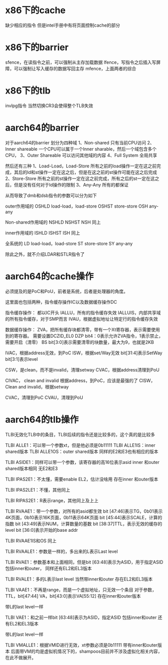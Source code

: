 # x86下的cache
缺少相应的指令
但是intel手册中有将页面控制cache的部分
# x86下的barrier
sfence，在读指令之前，可以强制从主存加载数据
lfence，写指令之后插入写屏障，可以强制让写入缓存的数据写回主存
mfence，上面两者的综合

# x86下的tlb
invlpg指令
当然切换CR3会使得整个TLB失效

# aarch64的barrier
对于aarch64的barrier
划分为四种域
1、Non-shared
只有当前CPU访问
2、Inner shareable
一个CPU可以属于一个Inner sharable，然后一个域包含多个CPU，
3、Outer Shareable
可以访问其他域的内容
4、Full System
全局共享

然后还有三种
1、Load-Load，Load-Store
所有之前的load操作一定在这之前完成，其后的ld和st操作一定在这之后，但是在这之前的st操作可能在这之后完成
2、Store-Store
所有之前的st操作一定在这之前完成，所有之后的st一定在这之后，但是没有任何对于ld操作的限制
3、Any-Any
所有的都保证

从而导致了dmb和dsb指令的参数可以分为如下

outer作用域的
OSHLD	load-load，load-store
OSHST	store-store
OSH		any-any

Non-shared作用域的
NSHLD
NSHST
NSH
同上

inner作用域的
ISHLD
ISHST
ISH
同上

全系统的
LD	load-load，load-store
ST	store-store
SY	any-any

除此之外，就不介绍LDAR和STLR指令了

# aarch64的cache操作

必须提及的是PoC和PoU，前者是系统，后者是处理器的角度。

这里面也包括两种，指令缓存操作IC以及数据缓存操作DC

指令缓存操作：
都以IC开头
IALLU，所有的指令缓存失效
IALLUIS，内部共享域的所有指令缓存，对于SMP而言
IVAU，根据虚拟地址让特定行的指令缓存失效

数据缓存操作：
ZVA，把所有缓存块都清零，带有一个Xt寄存器，表示需要使用到的寄存器。
需要设置DCZID_EL0
DZP bit4：0表示允许ZVA指令，1表示禁止，需要开启（清零）
BS bit[3:0]表示需要清零的块数量，最大为9，也就是2KB

IVAC，根据address无效，到PoC
ISW，根据set/Way无效
bit[31:4]表示SetWay
bit[3:1]表示level

CSW，是clean，而不是invalid，清理setway
CVAC，根据address清理到PoU

CIVAC， clean and invalid 根据address，到PoC，应该是最强的了
CISW， Clean and invalid，根据setway

CVAC，清理到PoC
CVAU，清理到PoU



# aarch64的tlb操作
TLBI无效化TLB中的条目，TLBI后续的指令还是比较多的，这个真的是比较多

TLBI ALLE1：可以带一个参数xt，但是他必须是0b11111
TLBI ALLE1IS：inner shared版本
TLBI ALLE1OS：outer shared版本
同样的E2和E3也有相应的版本

TLBI ASIDE1：同样可以带一个参数，该寄存器的高16位表示asid
inner 和outer shared版本相同
无E2和E3

TLBI IPAS2E1：不太懂，需要enable EL2，估计没啥用
存在inner 和outer版本

TLBI IPAS2LE1：不懂，其他同上

TLBI RIPAS2E1：R表示range，其他同上及上上

TLBI RVAAE1：带一个参数，对所有的asid都生效
bit [47:46]表示TG，0b01表示4K页面，0b10表示16K页面，0b11表示64K页面
bit [45:44]表示SCALE，计算的指数
bit [43:49]表示NUM，计算数量的基数
bit [38:37]TTL，表示无效的缓存的level
bit [36:0]表示开始的base addr

TLBI RVAAE1IS和OS
同上

TLBI RVAALE1：参数是一样的，多出来的L表示Last level

TLBI RVAE1：参数基本和上面相同，但是bit [63:48]表示为ASID，用于指定ASID
包括inner和outer，
同样还有EL2和EL3版本

TLBI RVALE1：多的L表示last level
当然带inner和outer
存在EL2和EL3版本

TLBI VAAE1：不再是range，而是一个虚拟地址，只无效一个条目
对于参数，
TTL，bit[47:44]
VA，bit[43:0]表示VA[55:12]
存在inner和outer版本

带L的last level一样

TLBI VAE1：和之前一样bit [63:48]表示为ASID，指定ASID
包括inner和outer
还有EL2和EL3版本

带L的last level一样

TLBI VMALLE1：根据VMID进行无效，xt参数必须是0b11111
带有inner和outer版本
后面带VM的均是虚拟机情况下的，shampoos目前并不涉及虚拟化相关内容，在此不做展开。
